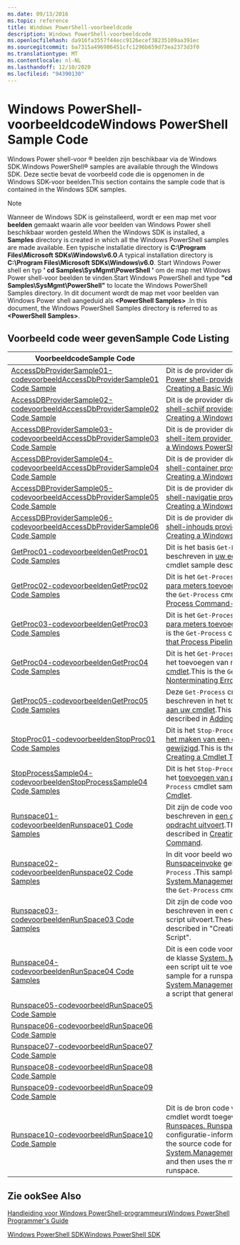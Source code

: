 ```yaml
---
ms.date: 09/13/2016
ms.topic: reference
title: Windows PowerShell-voorbeeldcode
description: Windows PowerShell-voorbeeldcode
ms.openlocfilehash: da916fa3557f44ecc9126ecef38235109aa391ec
ms.sourcegitcommit: ba7315a496986451cfc1296b659d73ea2373d3f0
ms.translationtype: MT
ms.contentlocale: nl-NL
ms.lasthandoff: 12/10/2020
ms.locfileid: "94390130"
---
```

# <a name="windows-powershell-sample-code"></a><span data-ttu-id="021be-103">Windows PowerShell-voorbeeldcode</span><span class="sxs-lookup"><span data-stu-id="021be-103">Windows PowerShell Sample Code</span></span>

<span data-ttu-id="021be-104">Windows Power shell-voor &reg; beelden zijn beschikbaar via de Windows SDK.</span><span class="sxs-lookup"><span data-stu-id="021be-104">Windows PowerShell&reg; samples are available through the Windows SDK.</span></span> <span data-ttu-id="021be-105">Deze sectie bevat de voorbeeld code die is opgenomen in de Windows SDK-voor beelden.</span><span class="sxs-lookup"><span data-stu-id="021be-105">This section contains the sample code that is contained in the Windows SDK samples.</span></span>

> [!NOTE]
> <span data-ttu-id="021be-106">Wanneer de Windows SDK is geïnstalleerd, wordt er een map met voor **beelden** gemaakt waarin alle voor beelden van Windows Power shell beschikbaar worden gesteld.</span><span class="sxs-lookup"><span data-stu-id="021be-106">When the Windows SDK is installed, a **Samples** directory is created in which all the Windows PowerShell samples are made available.</span></span> <span data-ttu-id="021be-107">Een typische installatie directory is **C:\Program Files\Microsoft SDKs\Windows\v6.0**.</span><span class="sxs-lookup"><span data-stu-id="021be-107">A typical installation directory is **C:\Program Files\Microsoft SDKs\Windows\v6.0**.</span></span> <span data-ttu-id="021be-108">Start Windows Power shell en typ **' cd Samples\SysMgmt\PowerShell '** om de map met Windows Power shell-voor beelden te vinden.</span><span class="sxs-lookup"><span data-stu-id="021be-108">Start Windows PowerShell and type **"cd Samples\SysMgmt\PowerShell"** to locate the Windows PowerShell Samples directory.</span></span> <span data-ttu-id="021be-109">In dit document wordt de map met voor beelden van Windows Power shell aangeduid als **\<PowerShell Samples>** .</span><span class="sxs-lookup"><span data-stu-id="021be-109">In this document, the Windows PowerShell Samples directory is referred to as **\<PowerShell Samples>**.</span></span>

## <a name="sample-code-listing"></a><span data-ttu-id="021be-110">Voorbeeld code weer geven</span><span class="sxs-lookup"><span data-stu-id="021be-110">Sample Code Listing</span></span>

|                                    <span data-ttu-id="021be-111">Voorbeeldcode</span><span class="sxs-lookup"><span data-stu-id="021be-111">Sample Code</span></span>                                    |                                                                                                                                           <span data-ttu-id="021be-112">Description</span><span class="sxs-lookup"><span data-stu-id="021be-112">Description</span></span>                                                                                                                                           |
| --------------------------------------------------------------------------------- | ----------------------------------------------------------------------------------------------------------------------------------------------------------------------------------------------------------------------------------------------------------------------------------------------- |
| [<span data-ttu-id="021be-113">AccessDbProviderSample01-codevoorbeeld</span><span class="sxs-lookup"><span data-stu-id="021be-113">AccessDbProviderSample01 Code Sample</span></span>](./accessdbprovidersample01-code-sample.md) | <span data-ttu-id="021be-114">Dit is de provider die wordt beschreven in [een eenvoudige Windows Power shell-provider maken](./creating-a-basic-windows-powershell-provider.md).</span><span class="sxs-lookup"><span data-stu-id="021be-114">This is the provider described in [Creating a Basic Windows PowerShell Provider](./creating-a-basic-windows-powershell-provider.md).</span></span>                                                                                                                                                            |
| [<span data-ttu-id="021be-115">AccessDBProviderSample02-codevoorbeeld</span><span class="sxs-lookup"><span data-stu-id="021be-115">AccessDbProviderSample02 Code Sample</span></span>](./accessdbprovidersample02-code-sample.md) | <span data-ttu-id="021be-116">Dit is de provider die wordt beschreven in [een Windows Power shell-schijf provider maken](./creating-a-windows-powershell-drive-provider.md).</span><span class="sxs-lookup"><span data-stu-id="021be-116">This is the provider described in [Creating a Windows PowerShell Drive Provider](./creating-a-windows-powershell-drive-provider.md).</span></span>                                                                                                                                                            |
| [<span data-ttu-id="021be-117">AccessDBProviderSample03-codevoorbeeld</span><span class="sxs-lookup"><span data-stu-id="021be-117">AccessDbProviderSample03 Code Sample</span></span>](./accessdbprovidersample03-code-sample.md) | <span data-ttu-id="021be-118">Dit is de provider die wordt beschreven in [een Windows Power shell-item provider maken](./creating-a-windows-powershell-item-provider.md).</span><span class="sxs-lookup"><span data-stu-id="021be-118">This is the provider described in [Creating a Windows PowerShell Item Provider](./creating-a-windows-powershell-item-provider.md).</span></span>                                                                                                                                                              |
| [<span data-ttu-id="021be-119">AccessDBProviderSample04-codevoorbeeld</span><span class="sxs-lookup"><span data-stu-id="021be-119">AccessDbProviderSample04 Code Sample</span></span>](./accessdbprovidersample04-code-sample.md) | <span data-ttu-id="021be-120">Dit is de provider die wordt beschreven in [een Windows Power shell-container provider maken](./creating-a-windows-powershell-container-provider.md).</span><span class="sxs-lookup"><span data-stu-id="021be-120">This is the provider described in [Creating a Windows PowerShell Container Provider](./creating-a-windows-powershell-container-provider.md).</span></span>                                                                                                                                                    |
| [<span data-ttu-id="021be-121">AccessDBProviderSample05-codevoorbeeld</span><span class="sxs-lookup"><span data-stu-id="021be-121">AccessDbProviderSample05 Code Sample</span></span>](./accessdbprovidersample05-code-sample.md) | <span data-ttu-id="021be-122">Dit is de provider die wordt beschreven in [een Windows Power shell-navigatie provider maken](./creating-a-windows-powershell-navigation-provider.md).</span><span class="sxs-lookup"><span data-stu-id="021be-122">This is the provider described in [Creating a Windows PowerShell Navigation Provider](./creating-a-windows-powershell-navigation-provider.md).</span></span>                                                                                                                                                  |
| [<span data-ttu-id="021be-123">AccessDBProviderSample06-codevoorbeeld</span><span class="sxs-lookup"><span data-stu-id="021be-123">AccessDbProviderSample06 Code Sample</span></span>](./accessdbprovidersample06-code-sample.md) | <span data-ttu-id="021be-124">Dit is de provider die wordt beschreven in [een Windows Power shell-inhouds provider maken](./creating-a-windows-powershell-content-provider.md).</span><span class="sxs-lookup"><span data-stu-id="021be-124">This is the provider described in [Creating a Windows PowerShell Content Provider](./creating-a-windows-powershell-content-provider.md).</span></span>                                                                                                                                                        |
| [<span data-ttu-id="021be-125">GetProc01-codevoorbeelden</span><span class="sxs-lookup"><span data-stu-id="021be-125">GetProc01 Code Samples</span></span>](./getproc01-code-samples.md)                             | <span data-ttu-id="021be-126">Dit is het basis `Get-Process` voorbeeld van de cmdlet die wordt beschreven in [uw eerste cmdlet maken](../cmdlet/creating-a-cmdlet-without-parameters.md).</span><span class="sxs-lookup"><span data-stu-id="021be-126">This is the basic `Get-Process` cmdlet sample described in [Creating Your First Cmdlet](../cmdlet/creating-a-cmdlet-without-parameters.md).</span></span>                                                                                                                                                     |
| [<span data-ttu-id="021be-127">GetProc02-codevoorbeelden</span><span class="sxs-lookup"><span data-stu-id="021be-127">GetProc02 Code Samples</span></span>](./getproc02-code-samples.md)                             | <span data-ttu-id="021be-128">Dit is het `Get-Process` cmdlet-voor beeld dat wordt beschreven in [para meters toevoegen die Command-Line invoer verwerken](../cmdlet/adding-parameters-that-process-command-line-input.md).</span><span class="sxs-lookup"><span data-stu-id="021be-128">This is the `Get-Process` cmdlet sample described in [Adding Parameters that Process Command-Line Input](../cmdlet/adding-parameters-that-process-command-line-input.md).</span></span>                                                                                                                       |
| [<span data-ttu-id="021be-129">GetProc03-codevoorbeelden</span><span class="sxs-lookup"><span data-stu-id="021be-129">GetProc03 Code Samples</span></span>](./getproc03-code-samples.md)                             | <span data-ttu-id="021be-130">Dit is het `Get-Process` cmdlet-voor beeld dat wordt beschreven in [para meters toevoegen die de invoer van de pijp lijn verwerken](../cmdlet/adding-parameters-that-process-pipeline-input.md).</span><span class="sxs-lookup"><span data-stu-id="021be-130">This is the `Get-Process` cmdlet sample described in [Adding Parameters that Process Pipeline Input](../cmdlet/adding-parameters-that-process-pipeline-input.md).</span></span>                                                                                                                               |
| [<span data-ttu-id="021be-131">GetProc04-codevoorbeelden</span><span class="sxs-lookup"><span data-stu-id="021be-131">GetProc04 Code Samples</span></span>](./getproc04-code-samples.md)                             | <span data-ttu-id="021be-132">Dit is het `Get-Process` cmdlet-voor beeld dat wordt beschreven in het toevoegen van niet- [afsluitende fout rapportage aan uw cmdlet](../cmdlet/adding-non-terminating-error-reporting-to-your-cmdlet.md).</span><span class="sxs-lookup"><span data-stu-id="021be-132">This is the `Get-Process` cmdlet sample described in [Adding Nonterminating Error Reporting to Your Cmdlet](../cmdlet/adding-non-terminating-error-reporting-to-your-cmdlet.md).</span></span>                                                                                                                |
| [<span data-ttu-id="021be-133">GetProc05-codevoorbeelden</span><span class="sxs-lookup"><span data-stu-id="021be-133">GetProc05 Code Samples</span></span>](./getproc05-code-samples.md)                             | <span data-ttu-id="021be-134">Deze `Get-Process` cmdlet is vergelijkbaar met de cmdlet die wordt beschreven in het toevoegen van niet- [afsluitende fout rapportage aan uw cmdlet](../cmdlet/adding-non-terminating-error-reporting-to-your-cmdlet.md).</span><span class="sxs-lookup"><span data-stu-id="021be-134">This `Get-Process` cmdlet is similar to the cmdlet described in [Adding Nonterminating Error Reporting to Your Cmdlet](../cmdlet/adding-non-terminating-error-reporting-to-your-cmdlet.md).</span></span>                                                                                                     |
| [<span data-ttu-id="021be-135">StopProc01-codevoorbeelden</span><span class="sxs-lookup"><span data-stu-id="021be-135">StopProc01 Code Samples</span></span>](./stopproc01-code-samples.md)                           | <span data-ttu-id="021be-136">Dit is het `Stop-Process` cmdlet-voor beeld dat wordt beschreven in [het maken van een cmdlet waarmee het systeem wordt gewijzigd](../cmdlet/creating-a-cmdlet-that-modifies-the-system.md).</span><span class="sxs-lookup"><span data-stu-id="021be-136">This is the `Stop-Process` cmdlet sample described in [Creating a Cmdlet That Modifies the System](../cmdlet/creating-a-cmdlet-that-modifies-the-system.md).</span></span>                                                                                                                                    |
| [<span data-ttu-id="021be-137">StopProcessSample04-codevoorbeelden</span><span class="sxs-lookup"><span data-stu-id="021be-137">StopProcessSample04 Code Samples</span></span>](./stopprocesssample04-code-samples.md)         | <span data-ttu-id="021be-138">Dit is het `Stop-Process` cmdlet-voor beeld dat wordt beschreven in het [toevoegen van parameter sets aan een cmdlet](../cmdlet/adding-parameter-sets-to-a-cmdlet.md).</span><span class="sxs-lookup"><span data-stu-id="021be-138">This is the `Stop-Process` cmdlet sample described in [Adding Parameter Sets to a Cmdlet](../cmdlet/adding-parameter-sets-to-a-cmdlet.md).</span></span>                                                                                                                                                      |
| [<span data-ttu-id="021be-139">Runspace01-codevoorbeelden</span><span class="sxs-lookup"><span data-stu-id="021be-139">Runspace01 Code Samples</span></span>](./runspace01-code-samples.md)                           | <span data-ttu-id="021be-140">Dit zijn de code voorbeelden voor de runs Pace die wordt beschreven in [een console toepassing maken die een opgegeven opdracht uitvoert](/dotnet/csharp/programming-guide/inside-a-program/hello-world-your-first-program).</span><span class="sxs-lookup"><span data-stu-id="021be-140">These are the code samples for the runspace described in [Creating a Console Application That Runs a Specified Command](/dotnet/csharp/programming-guide/inside-a-program/hello-world-your-first-program).</span></span>                                                                                      |
| [<span data-ttu-id="021be-141">Runspace02-codevoorbeelden</span><span class="sxs-lookup"><span data-stu-id="021be-141">Runspace02 Code Samples</span></span>](./runspace02-code-samples.md)                           | <span data-ttu-id="021be-142">In dit voor beeld wordt de klasse [System. Management. Automation. Runspaceinvoke](/dotnet/api/System.Management.Automation.RunspaceInvoke) gebruikt om de cmdlet synchroon uit te voeren `Get-Process` .</span><span class="sxs-lookup"><span data-stu-id="021be-142">This sample uses the [System.Management.Automation.Runspaceinvoke](/dotnet/api/System.Management.Automation.RunspaceInvoke) class to execute the `Get-Process` cmdlet synchronously.</span></span>                                                                                                            |
| [<span data-ttu-id="021be-143">Runspace03-codevoorbeelden</span><span class="sxs-lookup"><span data-stu-id="021be-143">RunSpace03 Code Samples</span></span>](./runspace03-code-samples.md)                           | <span data-ttu-id="021be-144">Dit zijn de code voorbeelden voor de runs Pace die wordt beschreven in een console toepassing maken die een opgegeven script uitvoert.</span><span class="sxs-lookup"><span data-stu-id="021be-144">These are the code samples for the runspace described in "Creating a Console Application That Runs a Specified Script".</span></span>                                                                                                                                                                         |
| [<span data-ttu-id="021be-145">Runspace04-codevoorbeelden</span><span class="sxs-lookup"><span data-stu-id="021be-145">RunSpace04 Code Samples</span></span>](./runspace04-code-samples.md)                           | <span data-ttu-id="021be-146">Dit is een code voorbeeld voor een runs Pace die gebruikmaakt van de klasse [System. Management. Automation. Runspaceinvoke](/dotnet/api/System.Management.Automation.RunspaceInvoke) om een script uit te voeren dat een afsluit fout genereert.</span><span class="sxs-lookup"><span data-stu-id="021be-146">This is a code sample for a runspace that uses the [System.Management.Automation.Runspaceinvoke](/dotnet/api/System.Management.Automation.RunspaceInvoke) class to execute a script that generates a terminating error.</span></span>                                                                         |
| [<span data-ttu-id="021be-147">Runspace05-codevoorbeeld</span><span class="sxs-lookup"><span data-stu-id="021be-147">RunSpace05 Code Sample</span></span>](./runspace05-code-sample.md)                             |                                                                                                            |
| [<span data-ttu-id="021be-148">Runspace06-codevoorbeeld</span><span class="sxs-lookup"><span data-stu-id="021be-148">RunSpace06 Code Sample</span></span>](./runspace06-code-sample.md)                             |                                                                                                     |
| [<span data-ttu-id="021be-149">Runspace07-codevoorbeeld</span><span class="sxs-lookup"><span data-stu-id="021be-149">RunSpace07 Code Sample</span></span>](./runspace07-code-sample.md)                             |                                                                                               |
| [<span data-ttu-id="021be-150">Runspace08-codevoorbeeld</span><span class="sxs-lookup"><span data-stu-id="021be-150">RunSpace08 Code Sample</span></span>](./runspace08-code-sample.md)                             |                                                                                              |
| [<span data-ttu-id="021be-151">Runspace09-codevoorbeeld</span><span class="sxs-lookup"><span data-stu-id="021be-151">RunSpace09 Code Sample</span></span>](./runspace09-code-sample.md)                             |                                                                                       |
| [<span data-ttu-id="021be-152">Runspace10-codevoorbeeld</span><span class="sxs-lookup"><span data-stu-id="021be-152">RunSpace10 Code Sample</span></span>](./runspace10-code-sample.md)                             | <span data-ttu-id="021be-153">Dit is de bron code voor het Runspace10-voor beeld, waarmee een cmdlet wordt toegevoegd aan [System. Management. Automation. Runspaces. Runspaceconfiguration](/dotnet/api/System.Management.Automation.Runspaces.RunspaceConfiguration) en vervolgens de gewijzigde configuratie-informatie gebruikt om de runs Pace te maken.</span><span class="sxs-lookup"><span data-stu-id="021be-153">This is the source code for the Runspace10 sample, which adds a cmdlet to [System.Management.Automation.Runspaces.Runspaceconfiguration](/dotnet/api/System.Management.Automation.Runspaces.RunspaceConfiguration) and then uses the modified configuration information to create the runspace.</span></span> |

## <a name="see-also"></a><span data-ttu-id="021be-154">Zie ook</span><span class="sxs-lookup"><span data-stu-id="021be-154">See Also</span></span>

[<span data-ttu-id="021be-155">Handleiding voor Windows PowerShell-programmeurs</span><span class="sxs-lookup"><span data-stu-id="021be-155">Windows PowerShell Programmer's Guide</span></span>](./windows-powershell-programmer-s-guide.md)

[<span data-ttu-id="021be-156">Windows PowerShell SDK</span><span class="sxs-lookup"><span data-stu-id="021be-156">Windows PowerShell SDK</span></span>](../windows-powershell-reference.md)
